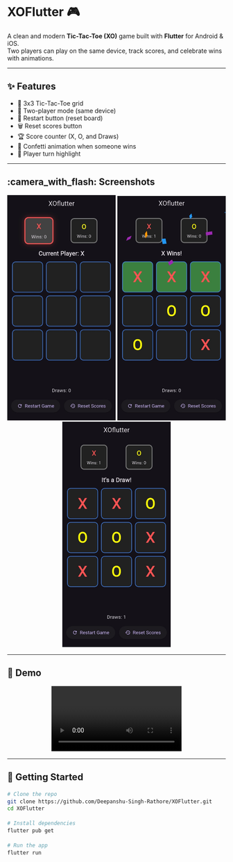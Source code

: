 # XOFlutter :video_game:

A clean and modern **Tic-Tac-Toe (XO)** game built with **Flutter** for Android & iOS.  
Two players can play on the same device, track scores, and celebrate wins with animations.  

---

## :sparkles: Features
- :dart: 3x3 Tic-Tac-Toe grid  
- :busts_in_silhouette: Two-player mode (same device)  
- :arrows_counterclockwise: Restart button (reset board)  
- :wastebasket: Reset scores button  
- :trophy: Score counter (X, O, and Draws)  
- :tada: Confetti animation when someone wins  
- :star2: Player turn highlight  

---

## :camera_with_flash: Screenshots

<p align="center">
  <img src="screenshots/home.jpg" width="250" />
  <img src="screenshots/win.jpg" width="250" />
  <img src="screenshots/draw.jpg" width="250" />
</p>

---

## :movie_camera: Demo
<p align="center">
  <video src="screenshots/demo.mp4" width="300" controls></video>
</p>

---

## :rocket: Getting Started

```bash
# Clone the repo
git clone https://github.com/Deepanshu-Singh-Rathore/XOFlutter.git
cd XOFlutter

# Install dependencies
flutter pub get

# Run the app
flutter run
